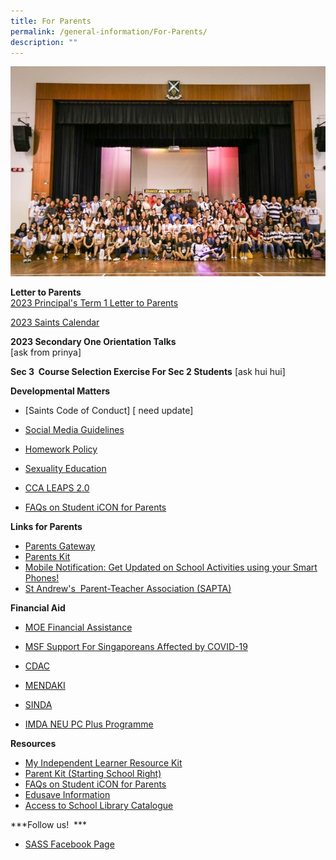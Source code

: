 ```yaml
---
title: For Parents
permalink: /general-information/For-Parents/
description: ""
---
```

![](/images/For%20Parents_updated.jpeg)

**Letter to Parents**  
[2023 Principal's Term 1 Letter to Parents](/files/2023%20Ps%20Term%201%20Letter%20to%20Parents.pdf)

[2023 Saints Calendar](/files/Parent/2023%20Sem%202%20Saints%20Calendar.pdf)
 

**2023 Secondary One Orientation Talks**  
[ask from prinya]

  
**Sec 3  Course Selection Exercise For Sec 2 Students**
[ask hui hui]

  
**Developmental Matters**  

*   [Saints Code of Conduct] [ need update] 
 
*   [Social Media Guidelines](/files/Social%20Media%20Guidelines%20for%20SASS%20(final).pdf)
*   [Homework Policy](/files/Homework%20Policy%20revised%2031%20Mar%202021%20for%20School%20Website.pdf)
*   [Sexuality Education](https://staging.d1zt52mog84ljj.amplifyapp.com/the-saints-experience/Student-Well-Being/Sexuality-Education/)
*   [CCA LEAPS 2.0](/files/leaps-2.pdf)

*   [FAQs on Student iCON for Parents](/files/FAQs%20on%20Student%20iCON%20for%20Parents_vetted%20updated%2020%20May.pdf)

  
**Links for Parents**

*   [Parents Gateway](https://pg.moe.edu.sg/)
*   [Parents Kit](https://www.moe.gov.sg/parentkit)
*   [Mobile Notification: Get Updated on School Activities using your Smart Phones!](/files/Get%20Mobile%20Notification%20from%20SASS%20for%20your%20iPhone%20or%20Android.pdf)
   *   [St Andrew's  Parent-Teacher Association (SAPTA)](https://www.saintandrewsjunior.moe.edu.sg/general-information/sapta)
 

**Financial Aid**  

*   [MOE Financial Assistance](https://www.moe.gov.sg/financial-matters/financial-assistance)  
    
*   [MSF Support For Singaporeans Affected by COVID-19](https://supportgowhere.life.gov.sg/)  
    
*   [CDAC](https://www.cdac.org.sg/get-assistance/)  
    
*   [MENDAKI](https://www.mendaki.org.sg/assistance-landing/)
*   [SINDA](https://www.sinda.org.sg/services/assistance/)
*   [IMDA NEU PC Plus Programme](https://www.imda.gov.sg/neupc)

  

**Resources**

*   [My Independent Learner Resource Kit](/files/Resource%20Kit%20-%20Parent%20Kit%20-%20My%20Independent%20Learner.pdf)
*   [Parent Kit (Starting School Right)](/files/Parent%20Kit_%20Starting%20School%20Right%20Jan%202021.pdf)
*   [FAQs on Student iCON for Parents](/files/FAQs%20on%20Student%20iCON%20for%20Parents_vetted%20updated%2020%20May.pdf)
*   [Edusave Information](/files/Edusave%20Information%20for%20parents.pdf)
*   [Access to School Library Catalogue](https://schoolibrary.moe.edu.sg/standrewssec/cgi-bin/spydus.exe/MSGTRN/WPAC/HOME)

  
***Follow us!   ***

*   [SASS Facebook Page](https://www.facebook.com/standrewssec?fref=ts) 
